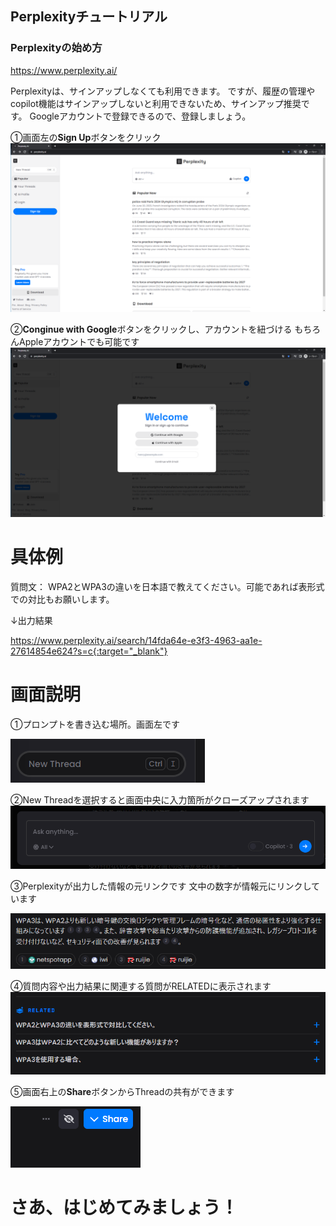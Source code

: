 ## Perplexityチュートリアル

### Perplexityの始め方
https://www.perplexity.ai/

Perplexityは、サインアップしなくても利用できます。
ですが、履歴の管理やcopilot機能はサインアップしないと利用できないため、サインアップ推奨です。
Googleアカウントで登録できるので、登録しましょう。

①画面左の**Sign Up**ボタンをクリック
![サインアップ画面](signup01.png)

②**Conginue with Google**ボタンをクリックし、アカウントを紐づける
もちろんAppleアカウントでも可能です
![サインアップ画面](signup02.png)

# 具体例

質問文：
WPA2とWPA3の違いを日本語で教えてください。可能であれば表形式での対比もお願いします。

↓出力結果

https://www.perplexity.ai/search/14fda64e-e3f3-4963-aa1e-27614854e624?s=c{:target="_blank"}

# 画面説明

①プロンプトを書き込む場所。画面左です


![プロンプトを書き込む場所](shot02.png)

②New Threadを選択すると画面中央に入力箇所がクローズアップされます
![窓](shot06.png)


③Perplexityが出力した情報の元リンクです
文中の数字が情報元にリンクしています

![元リンク](shot04.png)


④質問内容や出力結果に関連する質問がRELATEDに表示されます
![RELATED](shot05.png)


⑤画面右上の**Share**ボタンからThreadの共有ができます

![共有](shot01.png)


# さあ、はじめてみましょう！
